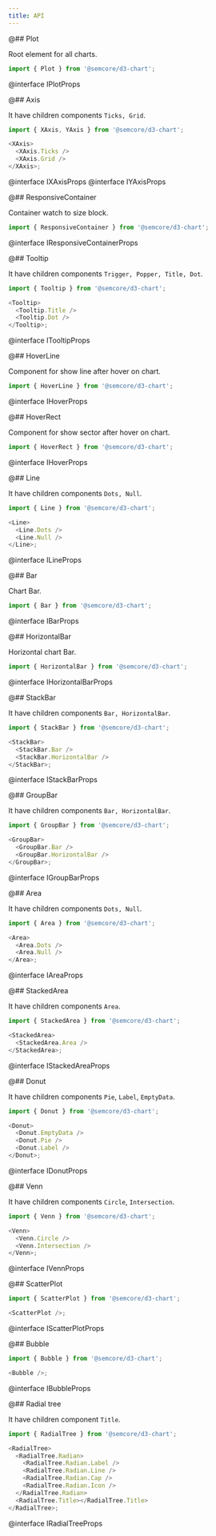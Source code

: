 ```yaml
---
title: API
---
```


@## Plot

Root element for all charts.

```js
import { Plot } from '@semcore/d3-chart';
```

@interface IPlotProps

@## Axis

It have children components `Ticks, Grid`.

```js
import { XAxis, YAxis } from '@semcore/d3-chart';

<XAxis>
  <XAxis.Ticks />
  <XAxis.Grid />
</XAxis>;
```

@interface IXAxisProps
@interface IYAxisProps

@## ResponsiveContainer

Container watch to size block.

```js
import { ResponsiveContainer } from '@semcore/d3-chart';
```

@interface IResponsiveContainerProps

@## Tooltip

It have children components `Trigger, Popper, Title, Dot`.

```js
import { Tooltip } from '@semcore/d3-chart';

<Tooltip>
  <Tooltip.Title />
  <Tooltip.Dot />
</Tooltip>;
```

@interface ITooltipProps

@## HoverLine

Component for show line after hover on chart.

```js
import { HoverLine } from '@semcore/d3-chart';
```

@interface IHoverProps

@## HoverRect

Component for show sector after hover on chart.

```js
import { HoverRect } from '@semcore/d3-chart';
```

@interface IHoverProps

@## Line

It have children components `Dots, Null`.

```js
import { Line } from '@semcore/d3-chart';

<Line>
  <Line.Dots />
  <Line.Null />
</Line>;
```

@interface ILineProps

@## Bar

Chart Bar.

```js
import { Bar } from '@semcore/d3-chart';
```

@interface IBarProps

@## HorizontalBar

Horizontal chart Bar.

```js
import { HorizontalBar } from '@semcore/d3-chart';
```

@interface IHorizontalBarProps

@## StackBar

It have children components `Bar, HorizontalBar`.

```js
import { StackBar } from '@semcore/d3-chart';

<StackBar>
  <StackBar.Bar />
  <StackBar.HorizontalBar />
</StackBar>;
```

@interface IStackBarProps

@## GroupBar

It have children components `Bar, HorizontalBar`.

```js
import { GroupBar } from '@semcore/d3-chart';

<GroupBar>
  <GroupBar.Bar />
  <GroupBar.HorizontalBar />
</GroupBar>;
```

@interface IGroupBarProps

@## Area

It have children components `Dots, Null`.

```js
import { Area } from '@semcore/d3-chart';

<Area>
  <Area.Dots />
  <Area.Null />
</Area>;
```

@interface IAreaProps

@## StackedArea

It have children components `Area`.

```js
import { StackedArea } from '@semcore/d3-chart';

<StackedArea>
  <StackedArea.Area />
</StackedArea>;
```

@interface IStackedAreaProps

@## Donut

It have children components `Pie`, `Label`, `EmptyData`.

```js
import { Donut } from '@semcore/d3-chart';

<Donut>
  <Donut.EmptyData />
  <Donut.Pie />
  <Donut.Label />
</Donut>;
```

@interface IDonutProps

@## Venn

It have children components `Circle`, `Intersection`.

```js
import { Venn } from '@semcore/d3-chart';

<Venn>
  <Venn.Circle />
  <Venn.Intersection />
</Venn>;
```

@interface IVennProps

@## ScatterPlot

```js
import { ScatterPlot } from '@semcore/d3-chart';

<ScatterPlot />;
```

@interface IScatterPlotProps

@## Bubble

```js
import { Bubble } from '@semcore/d3-chart';

<Bubble />;
```

@interface IBubbleProps

@## Radial tree

It have children component `Title`.

```js
import { RadialTree } from '@semcore/d3-chart';

<RadialTree>
  <RadialTree.Radian>
    <RadialTree.Radian.Label />
    <RadialTree.Radian.Line />
    <RadialTree.Radian.Cap />
    <RadialTree.Radian.Icon />
  </RadialTree.Radian>
  <RadialTree.Title></RadialTree.Title>
</RadialTree>;
```

@interface IRadialTreeProps
